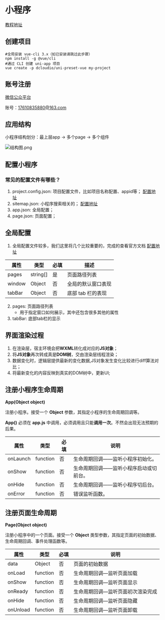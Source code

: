 # 小程序

[教程地址](https://juejin.cn/post/7137195631151415333)

## 创建项目

```shell
#全局安装 vue-cli 3.x（如已安装请跳过此步骤）
npm install -g @vue/cli
#通过 CLI 创建 uni-app 项目
vue create -p dcloudio/uni-preset-vue my-project
```

## 账号注册

[微信公众平台](https://mp.weixin.qq.com/)

账号：17610835880@163.com

## 应用结构

小程序结构划分：最上层app -> 多个page -> 多个组件

![结构图.png](https://i.loli.net/2020/02/17/qfsR1CZoiBFMDjY.png)

## 配置小程序

### 常见的配置文件有哪些？

1. project.config.json: 项目配置文件，比如项目名称配置、appid等；
  [配置地址](https://developers.weixin.qq.com/miniprogram/dev/devtools/projectconfig.html)
2. sitemap.json: 小程序搜索相关的；
  [配置地址](https://developers.weixin.qq.com/miniprogram/dev/framework/sitemap.html)
3. app.json: 全局配置；
4. page.json: 页面配置；

## 全局配置

1. 全局配置文件较多，我们这里将几个比较重要的，完成的查看官方文档
  [配置地址](https://developers.weixin.qq.com/miniprogram/dev/reference/configuration/app.html)

  | 属性   | 类型     | 必填 | 描述               |
  | ------ | -------- | ---- | ------------------ |
  | pages  | string[] | 是   | 页面路径列表       |
  | window | Object   | 否   | 全局的默认窗口表现 |
  | tabBar | Object   | 否   | 底部 tab 栏的表现  |

2. pages: 页面路径列表
   * 用于指定窗口如何展示，其中还包含很多其他的属性
3. tabBar: 底部tab栏的显示
  
## 界面渲染过程

1. 在渲染层，宿主环境会把**WXML**转化成对应的**JS对象**；
2. 将**JS对象**再次转成真是**DOM树**，交由渲染层线程渲染；
3. 数据变化时，逻辑层提供最新的变化数据,JS对象发生变化比较进行diff算法对比；
4. 将最新变化的内容反映到真实的DOM树中，更新UI;

## 注册小程序生命周期

**App(Object object)**

注册小程序。接受一个 **Object** 参数，其指定小程序的生命周期回调等。

**App()** 必须在 **app.js** 中调用，必须调用且只能**调用一次**。不然会出现无法预期的后果。

| 属性     | 类型     | 必填 | 说明                                   |
| -------- | -------- | ---- | -------------------------------------- |
| onLaunch | function | 否   | 生命周期回调——监听小程序初始化。       |
| onShow   | function | 否   | 生命周期回调——监听小程序启动或切前台。 |
| onHide   | function | 否   | 生命周期回调——监听小程序切后台。       |
| onError  | function | 否   | 错误监听函数。                         |

## 注册页面生命周期

**Page(Object object)**

注册小程序中的一个页面。接受一个 **Object** 类型参数，其指定页面的初始数据、生命周期回调、事件处理函数等。

| 属性     | 类型     | 必填 | 说明                              |
| -------- | -------- | ---- | --------------------------------- |
| data     | Object   | 否   | 页面的初始数据                    |
| onLoad   | function | 否   | 生命周期回调—监听页面加载         |
| onShow   | function | 否   | 生命周期回调—监听页面显示         |
| onReady  | function | 否   | 生命周期回调—监听页面初次渲染完成 |
| onHide   | function | 否   | 生命周期回调—监听页面隐藏         |
| onUnload | function | 否   | 生命周期回调—监听页面卸载         |
